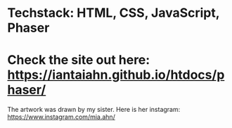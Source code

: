 # Techstack: HTML, CSS, JavaScript, Phaser

# Check the site out here: https://iantaiahn.github.io/htdocs/phaser/

The artwork was drawn by my sister.
Here is her instagram: https://www.instagram.com/mia.ahn/
